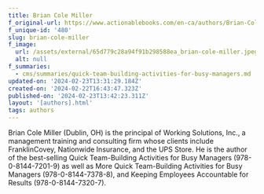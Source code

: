```yaml
---
title: Brian Cole Miller
f_original-url: https://www.actionablebooks.com/en-ca/authors/Brian-Cole-Miller/
f_unique-id: '480'
slug: brian-cole-miller
f_image:
  url: /assets/external/65d779c28a94f91b298588ea_brian-cole-miller.jpeg
  alt: null
f_summaries:
  - cms/summaries/quick-team-building-activities-for-busy-managers.md
updated-on: '2024-02-23T13:31:29.184Z'
created-on: '2024-02-22T16:43:47.323Z'
published-on: '2024-02-23T13:42:23.311Z'
layout: '[authors].html'
tags: authors
---
```


Brian Cole Miller (Dublin, OH) is the principal of Working Solutions, Inc., a management training and consulting firm whose clients include FranklinCovey, Nationwide Insurance, and the UPS Store. He is the author of the best-selling Quick Team-Building Activities for Busy Managers (978-0-8144-7201-9) as well as More Quick Team-Building Activities for Busy Managers (978-0-8144-7378-8), and Keeping Employees Accountable for Results (978-0-8144-7320-7).
